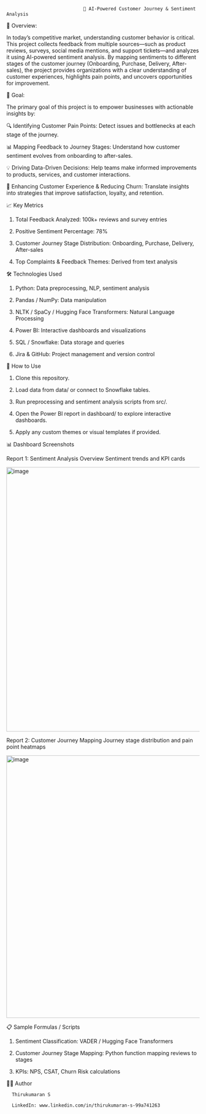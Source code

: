                                 🚀 AI-Powered Customer Journey & Sentiment Analysis

📌 Overview:

In today’s competitive market, understanding customer behavior is critical. This project collects feedback from multiple sources—such as product reviews, surveys, social media mentions, and support tickets—and analyzes it using AI-powered sentiment analysis. By mapping sentiments to different stages of the customer journey (Onboarding, Purchase, Delivery, After-sales), the project provides organizations with a clear understanding of customer experiences, highlights pain points, and uncovers opportunities for improvement.

🎯 Goal:

The primary goal of this project is to empower businesses with actionable insights by:

🔍 Identifying Customer Pain Points: Detect issues and bottlenecks at each stage of the journey.

📊 Mapping Feedback to Journey Stages: Understand how customer sentiment evolves from onboarding to after-sales.

💡 Driving Data-Driven Decisions: Help teams make informed improvements to products, services, and customer interactions.

🚀 Enhancing Customer Experience & Reducing Churn: Translate insights into strategies that improve satisfaction, loyalty, and retention.

📈 Key Metrics

1. Total Feedback Analyzed: 100k+ reviews and survey entries

2. Positive Sentiment Percentage: 78%

3. Customer Journey Stage Distribution: Onboarding, Purchase, Delivery, After-sales

4. Top Complaints & Feedback Themes: Derived from text analysis

🛠 Technologies Used

1. Python: Data preprocessing, NLP, sentiment analysis

2. Pandas / NumPy: Data manipulation

3. NLTK / SpaCy / Hugging Face Transformers: Natural Language Processing

4. Power BI: Interactive dashboards and visualizations

5. SQL / Snowflake: Data storage and queries

6. Jira & GitHub: Project management and version control

🚀 How to Use

1. Clone this repository.

2. Load data from data/ or connect to Snowflake tables.

3. Run preprocessing and sentiment analysis scripts from src/.

4. Open the Power BI report in dashboard/ to explore interactive dashboards.

5. Apply any custom themes or visual templates if provided.

📊 Dashboard Screenshots

Report 1: Sentiment Analysis Overview
Sentiment trends and KPI cards

<img width="1219" height="689" alt="image" src="https://github.com/user-attachments/assets/fa0fa7a4-54e6-45d8-be65-099825e9b344" />

Report 2: Customer Journey Mapping
Journey stage distribution and pain point heatmaps

<img width="1229" height="684" alt="image" src="https://github.com/user-attachments/assets/49fa418d-68e3-4c6b-b054-5c9cbd2f789e" />

📋 Sample Formulas / Scripts

1. Sentiment Classification: VADER / Hugging Face Transformers

2. Customer Journey Stage Mapping: Python function mapping reviews to stages

3. KPIs: NPS, CSAT, Churn Risk calculations

👨‍💻 Author

      Thirukumaran S

      LinkedIn: www.linkedin.com/in/thirukumaran-s-99a741263

